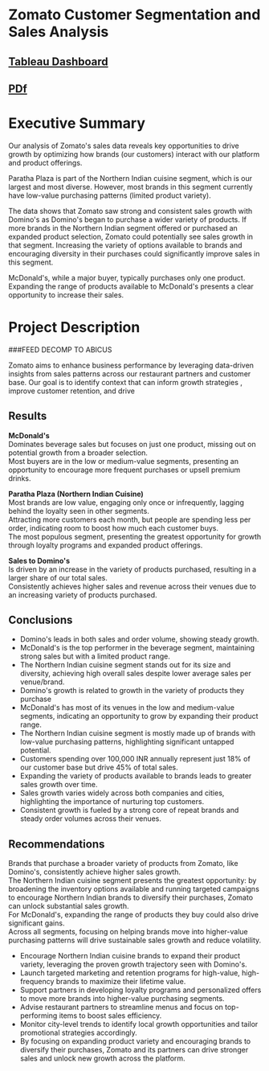 # Zomato Customer Segmentation and Sales Analysis

[Tableau Dashboard](https://public.tableau.com/shared/DYYB3JNFN?:display_count=n&:origin=viz_share_link)
---
[PDf](https://github.com/cullenmccutcheon/Project_Portfolio/blob/main/Tableau%20Zomato%20Customer%20Segmentation%20and%20Sales%20Analysis/Zomato%20Customer%20Segmentation%20and%20Sales%20Analysis%20FINAL.pdf)
---
# Executive Summary

Our analysis of Zomato's sales data reveals key opportunities to drive growth by optimizing how brands (our customers) interact with our platform and product offerings.

Paratha Plaza is part of the Northern Indian cuisine segment, which is our largest and most diverse. However, most brands in this segment currently have low-value purchasing patterns (limited product variety).

The data shows that Zomato saw strong and consistent sales growth with Domino's as Domino's began to purchase a wider variety of products. If more brands in the Northern Indian segment offered or purchased an expanded product selection, Zomato could potentially see sales growth in that segment. Increasing the variety of options available to brands and encouraging diversity in their purchases could significantly improve sales in this segment.

McDonald's, while a major buyer, typically purchases only one product. Expanding the range of products available to McDonald's presents a clear opportunity to increase their sales.



# Project Description
###FEED DECOMP TO ABICUS

Zomato aims to enhance business performance by leveraging data-driven insights from sales patterns across our restaurant partners and customer base. Our goal is to identify context that can inform growth strategies , improve customer retention, and drive 

## Results

**McDonald's**  
Dominates beverage sales but focuses on just one product, missing out on potential growth from a broader selection.  
Most buyers are in the low or medium-value segments, presenting an opportunity to encourage more frequent purchases or upsell premium drinks.

**Paratha Plaza (Northern Indian Cuisine)**  
Most brands are low value, engaging only once or infrequently, lagging behind the loyalty seen in other segments.  
Attracting more customers each month, but people are spending less per order, indicating room to boost how much each customer buys.  
The most populous segment, presenting the greatest opportunity for growth through loyalty programs and expanded product offerings.

**Sales to Domino's**  
Is driven by an increase in the variety of products purchased, resulting in a larger share of our total sales.  
Consistently achieves higher sales and revenue across their venues due to an increasing variety of products purchased.


## Conclusions

- Domino's leads in both sales and order volume, showing steady growth.  
- McDonald's is the top performer in the beverage segment, maintaining strong sales but with a limited product range.  
- The Northern Indian cuisine segment stands out for its size and diversity, achieving high overall sales despite lower average sales per venue/brand.
- Domino's growth is related to growth in the variety of products they purchase 
- McDonald's has most of its venues in the low and medium-value segments, indicating an opportunity to grow by expanding their product range.  
- The Northern Indian cuisine segment is mostly made up of brands with low-value purchasing patterns, highlighting significant untapped potential.
- Customers spending over 100,000 INR annually represent just 18% of our customer base but drive 45% of total sales.
- Expanding the variety of products available to brands leads to greater sales growth over time.
- Sales growth varies widely across both companies and cities, highlighting the importance of nurturing top customers.
- Consistent growth is fueled by a strong core of repeat brands and steady order volumes across their venues.
  

## Recommendations

Brands that purchase a broader variety of products from Zomato, like Domino's, consistently achieve higher sales growth.  
The Northern Indian cuisine segment presents the greatest opportunity: by broadening the inventory options available and running targeted campaigns to encourage Northern Indian brands to diversify their purchases, Zomato can unlock substantial sales growth.  
For McDonald's, expanding the range of products they buy could also drive significant gains.  
Across all segments, focusing on helping brands move into higher-value purchasing patterns will drive sustainable sales growth and reduce volatility.
- Encourage Northern Indian cuisine brands to expand their product variety, leveraging the proven growth trajectory seen with Domino's.
- Launch targeted marketing and retention programs for high-value, high-frequency brands to maximize their lifetime value.
- Support partners in developing loyalty programs and personalized offers to move more brands into higher-value purchasing segments.
- Advise restaurant partners to streamline menus and focus on top-performing items to boost sales efficiency.
- Monitor city-level trends to identify local growth opportunities and tailor promotional strategies accordingly.
- By focusing on expanding product variety and encouraging brands to diversify their purchases, Zomato and its partners can drive stronger sales and unlock new growth across the platform.

